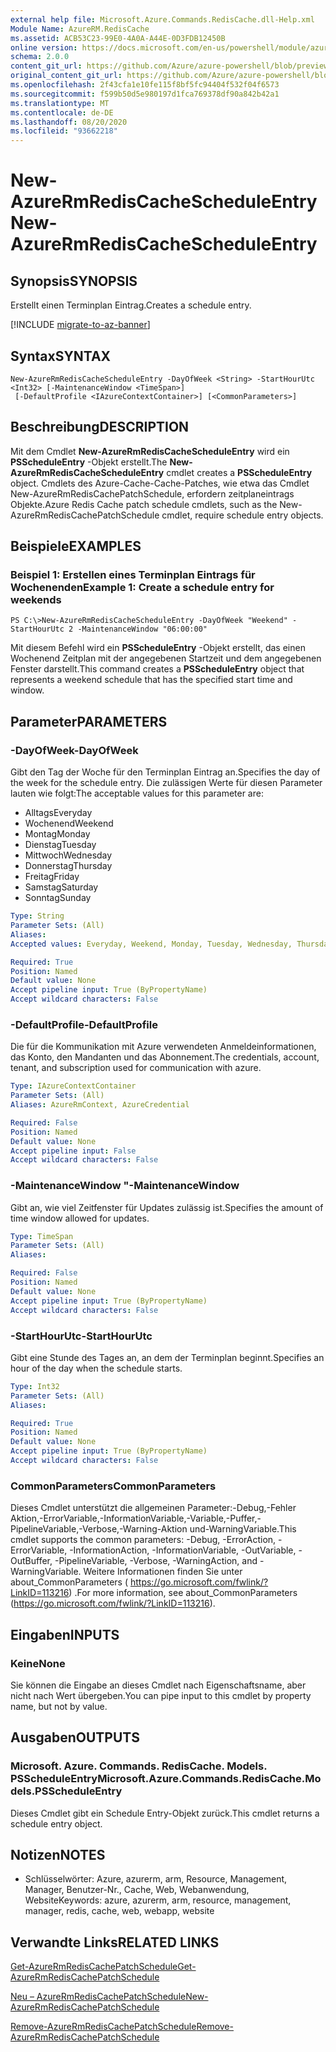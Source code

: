 ```yaml
---
external help file: Microsoft.Azure.Commands.RedisCache.dll-Help.xml
Module Name: AzureRM.RedisCache
ms.assetid: ACB53C23-99E0-4A0A-A44E-0D3FDB12450B
online version: https://docs.microsoft.com/en-us/powershell/module/azurerm.rediscache/new-azurermrediscachescheduleentry
schema: 2.0.0
content_git_url: https://github.com/Azure/azure-powershell/blob/preview/src/ResourceManager/RedisCache/Commands.RedisCache/help/New-AzureRmRedisCacheScheduleEntry.md
original_content_git_url: https://github.com/Azure/azure-powershell/blob/preview/src/ResourceManager/RedisCache/Commands.RedisCache/help/New-AzureRmRedisCacheScheduleEntry.md
ms.openlocfilehash: 2f43cfa1e10fe115f8bf5fc94404f532f04f6573
ms.sourcegitcommit: f599b50d5e980197d1fca769378df90a842b42a1
ms.translationtype: MT
ms.contentlocale: de-DE
ms.lasthandoff: 08/20/2020
ms.locfileid: "93662218"
---
```

# <span data-ttu-id="4334a-101">New-AzureRmRedisCacheScheduleEntry</span><span class="sxs-lookup"><span data-stu-id="4334a-101">New-AzureRmRedisCacheScheduleEntry</span></span>

## <span data-ttu-id="4334a-102">Synopsis</span><span class="sxs-lookup"><span data-stu-id="4334a-102">SYNOPSIS</span></span>
<span data-ttu-id="4334a-103">Erstellt einen Terminplan Eintrag.</span><span class="sxs-lookup"><span data-stu-id="4334a-103">Creates a schedule entry.</span></span>

[!INCLUDE [migrate-to-az-banner](../../includes/migrate-to-az-banner.md)]

## <span data-ttu-id="4334a-104">Syntax</span><span class="sxs-lookup"><span data-stu-id="4334a-104">SYNTAX</span></span>

```
New-AzureRmRedisCacheScheduleEntry -DayOfWeek <String> -StartHourUtc <Int32> [-MaintenanceWindow <TimeSpan>]
 [-DefaultProfile <IAzureContextContainer>] [<CommonParameters>]
```

## <span data-ttu-id="4334a-105">Beschreibung</span><span class="sxs-lookup"><span data-stu-id="4334a-105">DESCRIPTION</span></span>
<span data-ttu-id="4334a-106">Mit dem Cmdlet **New-AzureRmRedisCacheScheduleEntry** wird ein **PSScheduleEntry** -Objekt erstellt.</span><span class="sxs-lookup"><span data-stu-id="4334a-106">The **New-AzureRmRedisCacheScheduleEntry** cmdlet creates a **PSScheduleEntry** object.</span></span>
<span data-ttu-id="4334a-107">Cmdlets des Azure-Cache-Cache-Patches, wie etwa das Cmdlet New-AzureRmRedisCachePatchSchedule, erfordern zeitplaneintrags Objekte.</span><span class="sxs-lookup"><span data-stu-id="4334a-107">Azure Redis Cache patch schedule cmdlets, such as the New-AzureRmRedisCachePatchSchedule cmdlet, require schedule entry objects.</span></span>

## <span data-ttu-id="4334a-108">Beispiele</span><span class="sxs-lookup"><span data-stu-id="4334a-108">EXAMPLES</span></span>

### <span data-ttu-id="4334a-109">Beispiel 1: Erstellen eines Terminplan Eintrags für Wochenenden</span><span class="sxs-lookup"><span data-stu-id="4334a-109">Example 1: Create a schedule entry for weekends</span></span>
```
PS C:\>New-AzureRmRedisCacheScheduleEntry -DayOfWeek "Weekend" -StartHourUtc 2 -MaintenanceWindow "06:00:00"
```

<span data-ttu-id="4334a-110">Mit diesem Befehl wird ein **PSScheduleEntry** -Objekt erstellt, das einen Wochenend Zeitplan mit der angegebenen Startzeit und dem angegebenen Fenster darstellt.</span><span class="sxs-lookup"><span data-stu-id="4334a-110">This command creates a **PSScheduleEntry** object that represents a weekend schedule that has the specified start time and window.</span></span>

## <span data-ttu-id="4334a-111">Parameter</span><span class="sxs-lookup"><span data-stu-id="4334a-111">PARAMETERS</span></span>

### <span data-ttu-id="4334a-112">-DayOfWeek</span><span class="sxs-lookup"><span data-stu-id="4334a-112">-DayOfWeek</span></span>
<span data-ttu-id="4334a-113">Gibt den Tag der Woche für den Terminplan Eintrag an.</span><span class="sxs-lookup"><span data-stu-id="4334a-113">Specifies the day of the week for the schedule entry.</span></span>
<span data-ttu-id="4334a-114">Die zulässigen Werte für diesen Parameter lauten wie folgt:</span><span class="sxs-lookup"><span data-stu-id="4334a-114">The acceptable values for this parameter are:</span></span>

- <span data-ttu-id="4334a-115">Alltags</span><span class="sxs-lookup"><span data-stu-id="4334a-115">Everyday</span></span> 
- <span data-ttu-id="4334a-116">Wochenend</span><span class="sxs-lookup"><span data-stu-id="4334a-116">Weekend</span></span> 
- <span data-ttu-id="4334a-117">Montag</span><span class="sxs-lookup"><span data-stu-id="4334a-117">Monday</span></span> 
- <span data-ttu-id="4334a-118">Dienstag</span><span class="sxs-lookup"><span data-stu-id="4334a-118">Tuesday</span></span> 
- <span data-ttu-id="4334a-119">Mittwoch</span><span class="sxs-lookup"><span data-stu-id="4334a-119">Wednesday</span></span> 
- <span data-ttu-id="4334a-120">Donnerstag</span><span class="sxs-lookup"><span data-stu-id="4334a-120">Thursday</span></span> 
- <span data-ttu-id="4334a-121">Freitag</span><span class="sxs-lookup"><span data-stu-id="4334a-121">Friday</span></span> 
- <span data-ttu-id="4334a-122">Samstag</span><span class="sxs-lookup"><span data-stu-id="4334a-122">Saturday</span></span> 
- <span data-ttu-id="4334a-123">Sonntag</span><span class="sxs-lookup"><span data-stu-id="4334a-123">Sunday</span></span>

```yaml
Type: String
Parameter Sets: (All)
Aliases:
Accepted values: Everyday, Weekend, Monday, Tuesday, Wednesday, Thursday, Friday, Saturday, Sunday

Required: True
Position: Named
Default value: None
Accept pipeline input: True (ByPropertyName)
Accept wildcard characters: False
```

### <span data-ttu-id="4334a-124">-DefaultProfile</span><span class="sxs-lookup"><span data-stu-id="4334a-124">-DefaultProfile</span></span>
<span data-ttu-id="4334a-125">Die für die Kommunikation mit Azure verwendeten Anmeldeinformationen, das Konto, den Mandanten und das Abonnement.</span><span class="sxs-lookup"><span data-stu-id="4334a-125">The credentials, account, tenant, and subscription used for communication with azure.</span></span>

```yaml
Type: IAzureContextContainer
Parameter Sets: (All)
Aliases: AzureRmContext, AzureCredential

Required: False
Position: Named
Default value: None
Accept pipeline input: False
Accept wildcard characters: False
```

### <span data-ttu-id="4334a-126">-MaintenanceWindow "</span><span class="sxs-lookup"><span data-stu-id="4334a-126">-MaintenanceWindow</span></span>
<span data-ttu-id="4334a-127">Gibt an, wie viel Zeitfenster für Updates zulässig ist.</span><span class="sxs-lookup"><span data-stu-id="4334a-127">Specifies the amount of time window allowed for updates.</span></span>

```yaml
Type: TimeSpan
Parameter Sets: (All)
Aliases:

Required: False
Position: Named
Default value: None
Accept pipeline input: True (ByPropertyName)
Accept wildcard characters: False
```

### <span data-ttu-id="4334a-128">-StartHourUtc</span><span class="sxs-lookup"><span data-stu-id="4334a-128">-StartHourUtc</span></span>
<span data-ttu-id="4334a-129">Gibt eine Stunde des Tages an, an dem der Terminplan beginnt.</span><span class="sxs-lookup"><span data-stu-id="4334a-129">Specifies an hour of the day when the schedule starts.</span></span>

```yaml
Type: Int32
Parameter Sets: (All)
Aliases:

Required: True
Position: Named
Default value: None
Accept pipeline input: True (ByPropertyName)
Accept wildcard characters: False
```

### <span data-ttu-id="4334a-130">CommonParameters</span><span class="sxs-lookup"><span data-stu-id="4334a-130">CommonParameters</span></span>
<span data-ttu-id="4334a-131">Dieses Cmdlet unterstützt die allgemeinen Parameter:-Debug,-Fehler Aktion,-ErrorVariable,-InformationVariable,-Variable,-Puffer,-PipelineVariable,-Verbose,-Warning-Aktion und-WarningVariable.</span><span class="sxs-lookup"><span data-stu-id="4334a-131">This cmdlet supports the common parameters: -Debug, -ErrorAction, -ErrorVariable, -InformationAction, -InformationVariable, -OutVariable, -OutBuffer, -PipelineVariable, -Verbose, -WarningAction, and -WarningVariable.</span></span> <span data-ttu-id="4334a-132">Weitere Informationen finden Sie unter about_CommonParameters ( https://go.microsoft.com/fwlink/?LinkID=113216) .</span><span class="sxs-lookup"><span data-stu-id="4334a-132">For more information, see about_CommonParameters (https://go.microsoft.com/fwlink/?LinkID=113216).</span></span>

## <span data-ttu-id="4334a-133">Eingaben</span><span class="sxs-lookup"><span data-stu-id="4334a-133">INPUTS</span></span>

### <span data-ttu-id="4334a-134">Keine</span><span class="sxs-lookup"><span data-stu-id="4334a-134">None</span></span>
<span data-ttu-id="4334a-135">Sie können die Eingabe an dieses Cmdlet nach Eigenschaftsname, aber nicht nach Wert übergeben.</span><span class="sxs-lookup"><span data-stu-id="4334a-135">You can pipe input to this cmdlet by property name, but not by value.</span></span>

## <span data-ttu-id="4334a-136">Ausgaben</span><span class="sxs-lookup"><span data-stu-id="4334a-136">OUTPUTS</span></span>

### <span data-ttu-id="4334a-137">Microsoft. Azure. Commands. RedisCache. Models. PSScheduleEntry</span><span class="sxs-lookup"><span data-stu-id="4334a-137">Microsoft.Azure.Commands.RedisCache.Models.PSScheduleEntry</span></span>
<span data-ttu-id="4334a-138">Dieses Cmdlet gibt ein Schedule Entry-Objekt zurück.</span><span class="sxs-lookup"><span data-stu-id="4334a-138">This cmdlet returns a schedule entry object.</span></span>

## <span data-ttu-id="4334a-139">Notizen</span><span class="sxs-lookup"><span data-stu-id="4334a-139">NOTES</span></span>
* <span data-ttu-id="4334a-140">Schlüsselwörter: Azure, azurerm, arm, Resource, Management, Manager, Benutzer-Nr., Cache, Web, Webanwendung, Website</span><span class="sxs-lookup"><span data-stu-id="4334a-140">Keywords: azure, azurerm, arm, resource, management, manager, redis, cache, web, webapp, website</span></span>

## <span data-ttu-id="4334a-141">Verwandte Links</span><span class="sxs-lookup"><span data-stu-id="4334a-141">RELATED LINKS</span></span>

[<span data-ttu-id="4334a-142">Get-AzureRmRedisCachePatchSchedule</span><span class="sxs-lookup"><span data-stu-id="4334a-142">Get-AzureRmRedisCachePatchSchedule</span></span>](./Get-AzureRmRedisCachePatchSchedule.md)

[<span data-ttu-id="4334a-143">Neu – AzureRmRedisCachePatchSchedule</span><span class="sxs-lookup"><span data-stu-id="4334a-143">New-AzureRmRedisCachePatchSchedule</span></span>](./New-AzureRmRedisCachePatchSchedule.md)

[<span data-ttu-id="4334a-144">Remove-AzureRmRedisCachePatchSchedule</span><span class="sxs-lookup"><span data-stu-id="4334a-144">Remove-AzureRmRedisCachePatchSchedule</span></span>](./Remove-AzureRmRedisCachePatchSchedule.md)


